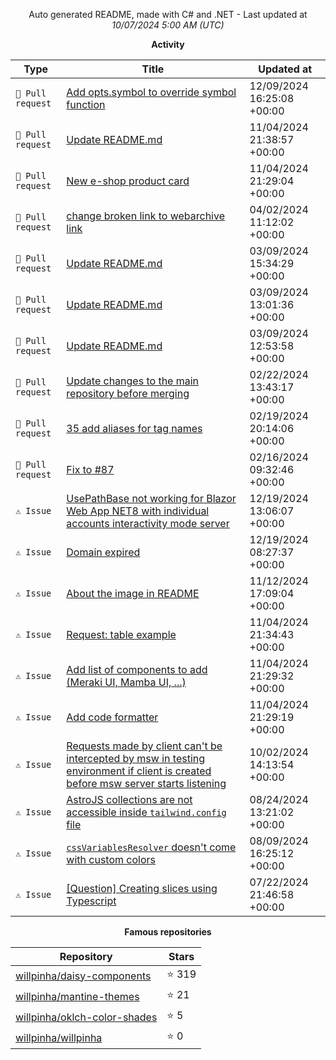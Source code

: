 <div align="center">

Auto generated README, made with C# and .NET - Last updated at *10/07/2024 5:00 AM (UTC)*

**Activity**

|Type|Title|Updated at|
|---|---|---|
|`🚀 Pull request`|[Add opts.symbol to override symbol function](https://github.com/terkelg/prompts/pull/301)|12/09/2024 16:25:08 +00:00|
|`🚀 Pull request`|[Update README.md](https://github.com/willpinha/daisy-components/pull/106)|11/04/2024 21:38:57 +00:00|
|`🚀 Pull request`|[New e-shop product card](https://github.com/willpinha/daisy-components/pull/81)|11/04/2024 21:29:04 +00:00|
|`🚀 Pull request`|[change broken link to webarchive link](https://github.com/OWASP/CheatSheetSeries/pull/1367)|04/02/2024 11:12:02 +00:00|
|`🚀 Pull request`|[Update README.md](https://github.com/willpinha/daisy-components/pull/94)|03/09/2024 15:34:29 +00:00|
|`🚀 Pull request`|[Update README.md](https://github.com/willpinha/daisy-components/pull/93)|03/09/2024 13:01:36 +00:00|
|`🚀 Pull request`|[Update README.md](https://github.com/willpinha/daisy-components/pull/92)|03/09/2024 12:53:58 +00:00|
|`🚀 Pull request`|[Update changes to the main repository before merging](https://github.com/StrawHatHacker/daisy-collection/pull/1)|02/22/2024 13:43:17 +00:00|
|`🚀 Pull request`|[35 add aliases for tag names](https://github.com/willpinha/daisy-components/pull/91)|02/19/2024 20:14:06 +00:00|
|`🚀 Pull request`|[Fix to #87](https://github.com/willpinha/daisy-components/pull/88)|02/16/2024 09:32:46 +00:00|
|`⚠️ Issue`|[UsePathBase not working for Blazor Web App NET8 with individual accounts interactivity mode server](https://github.com/dotnet/aspnetcore/issues/54723)|12/19/2024 13:06:07 +00:00|
|`⚠️ Issue`|[Domain expired](https://github.com/willpinha/mantine-themes/issues/1)|12/19/2024 08:27:37 +00:00|
|`⚠️ Issue`|[About the image in README](https://github.com/catppuccin/daisyui/issues/41)|11/12/2024 17:09:04 +00:00|
|`⚠️ Issue`|[Request: table example](https://github.com/willpinha/daisy-components/issues/98)|11/04/2024 21:34:43 +00:00|
|`⚠️ Issue`|[Add list of components to add (Meraki UI, Mamba UI, ...)](https://github.com/willpinha/daisy-components/issues/97)|11/04/2024 21:29:32 +00:00|
|`⚠️ Issue`|[Add code formatter](https://github.com/willpinha/daisy-components/issues/70)|11/04/2024 21:29:19 +00:00|
|`⚠️ Issue`|[Requests made by client can't be intercepted by msw in testing environment if client is created before msw server starts listening](https://github.com/openapi-ts/openapi-typescript/issues/1878)|10/02/2024 14:13:54 +00:00|
|`⚠️ Issue`|[AstroJS collections are not accessible inside `tailwind.config` file](https://github.com/withastro/astro/issues/11831)|08/24/2024 13:21:02 +00:00|
|`⚠️ Issue`|[`cssVariablesResolver` doesn't come with custom colors](https://github.com/mantinedev/mantine/issues/6649)|08/09/2024 16:25:12 +00:00|
|`⚠️ Issue`|[[Question] Creating slices using Typescript](https://github.com/pmndrs/zustand/issues/508)|07/22/2024 21:46:58 +00:00|

**Famous repositories**

|Repository|Stars|
|---|---|
|[willpinha/daisy-components](https://github.com/willpinha/daisy-components)|⭐ 319|
|[willpinha/mantine-themes](https://github.com/willpinha/mantine-themes)|⭐ 21|
|[willpinha/oklch-color-shades](https://github.com/willpinha/oklch-color-shades)|⭐ 5|
|[willpinha/willpinha](https://github.com/willpinha/willpinha)|⭐ 0|

</div>